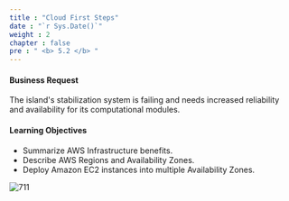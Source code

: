 ```yaml
---
title : "Cloud First Steps"
date : "`r Sys.Date()`"
weight : 2
chapter : false
pre : " <b> 5.2 </b> "
---
```


#### Business Request

The island's stabilization system is failing and needs increased reliability and availability for its computational modules.

#### Learning Objectives

- Summarize AWS Infrastructure benefits.
- Describe AWS Regions and Availability Zones.
- Deploy Amazon EC2 instances into multiple Availability Zones.



![711](/thedevops/images/7-projects/7.1-cquest/2.png?featherlight=false&width=90pc)